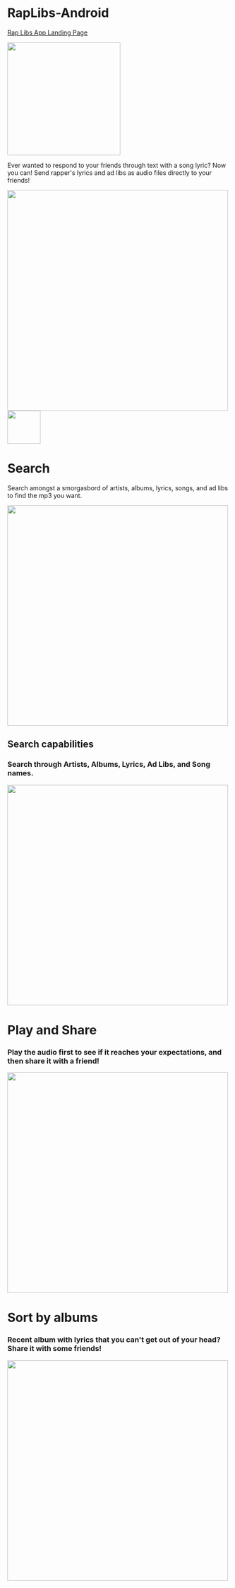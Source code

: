 # RapLibs-Android
[Rap Libs App Landing Page](https://jasoneo016.github.io/)

<img src="https://jasoneo016.github.io/images/web_hi_res_512.png" height="256" width="256">

Ever wanted to respond to your friends through text with a song lyric? Now you can! 
Send rapper's lyrics and ad libs as audio files directly to your friends!

<img src="http://jasoneo016.github.io/images/mockup/HomeScreen_nexus5x-portrait.png" height="500" width="500">

<img src="https://jasoneo016.github.io/images/icons/search.png" height="75" width="75">

# Search
Search amongst a smorgasbord of artists, albums, lyrics, songs, and ad libs to find the mp3 you want.

<img src="https://jasoneo016.github.io/images/mockup/SearchScreen_nexus5x-portrait.png" height="500" width="500">


## Search capabilities
### Search through Artists, Albums, Lyrics, Ad Libs, and Song names.

<img src="https://jasoneo016.github.io/images/mockup/ArtistsScreen_nexus5x-portrait.png" height="500" width="500">

  
# Play and Share
### Play the audio first to see if it reaches your expectations, and then share it with a friend!

<img src="https://jasoneo016.github.io/images/mockup/LyricsScreen_nexus5x-portrait.png" height="500" width="500">


# Sort by albums
### Recent album with lyrics that you can't get out of your head? Share it with some friends!

<img src="https://jasoneo016.github.io/images/mockup/AlbumsScreen_nexus5x-portrait.png" height="500" width="500">
